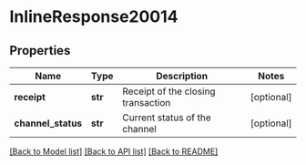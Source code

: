 # InlineResponse20014

## Properties
Name | Type | Description | Notes
------------ | ------------- | ------------- | -------------
**receipt** | **str** | Receipt of the closing transaction | [optional] 
**channel_status** | **str** | Current status of the channel | [optional] 

[[Back to Model list]](../README.md#documentation-for-models) [[Back to API list]](../README.md#documentation-for-api-endpoints) [[Back to README]](../README.md)

